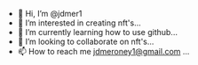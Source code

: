 - 👋 Hi, I’m @jdmer1
- 👀 I’m interested in creating nft's...
- 🌱 I’m currently learning how to use github...
- 💞️ I’m looking to collaborate on nft's...
- 📫 How to reach me jdmeroney1@gmail.com ...

<!---
jdmer1/jdmer1 is a ✨ special ✨ repository because its `README.md` (this file) appears on your GitHub profile.
You can click the Preview link to take a look at your changes.
--->
